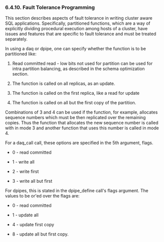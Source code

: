 <div>

<div>

<div>

<div>

### 6.4.10. Fault Tolerance Programming

</div>

</div>

</div>

This section describes aspects of fault tolerance in writing cluster
aware SQL applications. Specifically, partitioned functions, which are a
way of explicitly dividing procedural execution among hosts of a
cluster, have issues and features that are specific to fault tolerance
and must be treated separately.

In using a daq or dpipe, one can specify whether the function is to be
partitioned like:

<div>

1.  Read committed read - low bits not used for partition can be used
    for intra partition balancing, as described in the schema
    optimization section.

2.  The function is called on all replicas, as an update.

3.  The function is called on the first replica, like a read for update

4.  The function is called on all but the first copy of the partition.

</div>

Combinations of 3 and 4 can be used if the function, for example,
allocates sequence numbers which must be then replicated over the
remaining copies. Thus the function that allocates the new sequence
number is called with in mode 3 and another function that uses this
number is called in mode 4.

For a daq_call call, these options are specified in the 5th argument,
flags.

<div>

- 0 - read committed

- 1 - write all

- 2 - write first

- 3 - write all but first

</div>

For dpipes, this is stated in the dpipe_define call's flags argument.
The values to be or'ed over the flags are:

<div>

- 0 - read committed

- 1 - update all

- 4 - update first copy

- 8 - update all but first copy.

</div>

</div>
